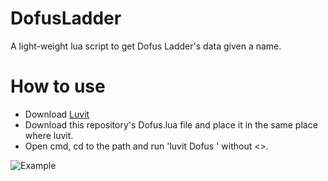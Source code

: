 # DofusLadder

A light-weight lua script to get Dofus Ladder's data given a name.

# How to use
- Download [Luvit](https://luvit.io/install.html)
- Download this repository's Dofus.lua file and place it in the same place where luvit.
- Open cmd, cd to the path and run 'luvit Dofus <Name>' without <>.
  
  
![Example](https://i.imgur.com/cF0PC79.png)

